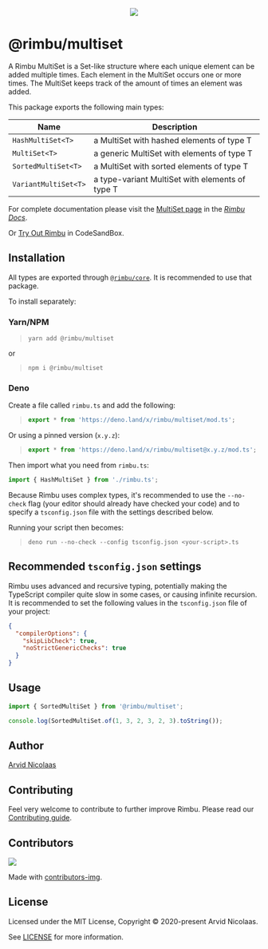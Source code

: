 <p align="center">
    <img src="https://github.com/rimbu-org/rimbu/raw/main/assets/rimbu_logo.svg" />
</p>

# @rimbu/multiset

A Rimbu MultiSet is a Set-like structure where each unique element can be added multiple times. Each element in the MultiSet occurs one or more times. The MultiSet keeps track of the amount of times an element was added.

This package exports the following main types:

| Name                 | Description                                     |
| -------------------- | ----------------------------------------------- |
| `HashMultiSet<T>`    | a MultiSet with hashed elements of type T       |
| `MultiSet<T>`        | a generic MultiSet with elements of type T      |
| `SortedMultiSet<T>`  | a MultiSet with sorted elements of type T       |
| `VariantMultiSet<T>` | a type-variant MultiSet with elements of type T |

For complete documentation please visit the [MultiSet page](https://rimbu.org/docs/collections/multiset) in the _[Rimbu Docs](https://rimbu.org)_.

Or [Try Out Rimbu](https://codesandbox.io/s/github/vitoke/rimbu-sandbox/tree/main?previewwindow=console&view=split&editorsize=65&moduleview=1&module=/src/index.ts) in CodeSandBox.

## Installation

All types are exported through [`@rimbu/core`](../core). It is recommended to use that package.

To install separately:

### Yarn/NPM

> `yarn add @rimbu/multiset`

or

> `npm i @rimbu/multiset`

### Deno

Create a file called `rimbu.ts` and add the following:

> ```ts
> export * from 'https://deno.land/x/rimbu/multiset/mod.ts';
> ```

Or using a pinned version (`x.y.z`):

> ```ts
> export * from 'https://deno.land/x/rimbu/multiset@x.y.z/mod.ts';
> ```

Then import what you need from `rimbu.ts`:

```ts
import { HashMultiSet } from './rimbu.ts';
```

Because Rimbu uses complex types, it's recommended to use the `--no-check` flag (your editor should already have checked your code) and to specify a `tsconfig.json` file with the settings described below.

Running your script then becomes:

> `deno run --no-check --config tsconfig.json <your-script>.ts`

## Recommended `tsconfig.json` settings

Rimbu uses advanced and recursive typing, potentially making the TypeScript compiler quite slow in some cases, or causing infinite recursion. It is recommended to set the following values in the `tsconfig.json` file of your project:

```json
{
  "compilerOptions": {
    "skipLibCheck": true,
    "noStrictGenericChecks": true
  }
}
```

## Usage

```ts
import { SortedMultiSet } from '@rimbu/multiset';

console.log(SortedMultiSet.of(1, 3, 2, 3, 2, 3).toString());
```

## Author

[Arvid Nicolaas](https://github.com/vitoke)

## Contributing

Feel very welcome to contribute to further improve Rimbu. Please read our [Contributing guide](../../CONTRIBUTING.md).

## Contributors

<img src = "https://contrib.rocks/image?repo=vitoke/iternal"/>

Made with [contributors-img](https://contrib.rocks).

## License

Licensed under the MIT License, Copyright © 2020-present Arvid Nicolaas.

See [LICENSE](./LICENSE) for more information.
